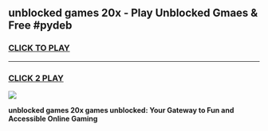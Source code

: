 
## unblocked games 20x - Play Unblocked Gmaes & Free #pydeb
<h3>
<a href="https://news.freeplayer.one?title=unblocked_games_20x&ref=24F">CLICK TO PLAY</a></h3>
<hr>

<h3>
<a href="https://news.freeplayer.one?title=unblocked_games_20x&ref=24F">CLICK 2 PLAY</a>
  
</h3>

<a href="https://news.freeplayer.one?title=unblocked_games_20x&ref=24F/"><img src="https://clearcache.store/games.png"></a>


**unblocked games 20x games unblocked: Your Gateway to Fun and Accessible Online Gaming**
